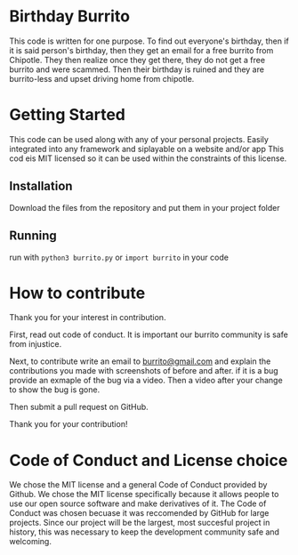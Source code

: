# Birthday Burrito

This code is written for one purpose. To find out everyone's birthday, then if it is said person's birthday, then they get an email for a free burrito from Chipotle.
They then realize once they get there, they do not get a free burrito and were scammed.
Then their birthday is ruined and they are burrito-less and upset driving home from chipotle.

# Getting Started

This code can be used along with any of your personal projects. Easily integrated into any framework and siplayable on a website and/or app
This cod eis MIT licensed so it can be used within the constraints of this license.
## Installation
Download the files from the repository and put them in your project folder

## Running
run with `python3 burrito.py` or `import burrito` in your code

# How to contribute
Thank you for your interest in contribution.

First, read out code of conduct. It is important our burrito community is safe from injustice.

Next, to contribute write an email to burrito@gmail.com and explain the contributions you made with screenshots of before and after.
if it is a bug provide an exmaple of the bug via a video. Then a video after your change to show the bug is gone.

Then submit a pull request on GitHub.

Thank you for your contribution!
# Code of Conduct and License choice

We chose the MIT license and a general Code of Conduct provided by Github. 
We chose the MIT license specifically because it allows people to use our open source software and make derivatives of it. 
The Code of Conduct was chosen becuase it was reccomended by GitHub for large projects. Since our project will be the largest, most succesful project in history, 
this was necessary to keep the development community safe and welcoming. 
